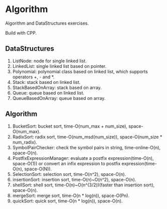 # Algorithm


Algorithm and DataStructures exercises.

Build with CPP.


## DataStructures

1. ListNode: node for single linked list.  
2. LinkedList: single linked list based on pointer.  
3. Polynomial: polynomial class based on linked list, which supports operators +, - and *.  
4. Stack: stack based on linked list.  
5. StackBasedOnArray: stack based on array.
6. Queue: queue based on linked list.  
7. QueueBasedOnArray: queue based on array.   

## Algorithm

1. BucketSort: bucket sort, time-O(num_max + num_size), space-O(num_max).  
2. RadixSort: radix sort, time-O(num_msd(num_size)), space-O(num_size * num_radix).  
3. SymbolPairChecker: check the symbol pairs in string, time-online-O(n), space-O(n).  
4. PostfixExpressionManager: evaluate a postfix expression(time-O(n), space-O(1)) or convert an infix expression to postfix expression(time-O(n), space-O(N)).  
5. SelectionSort: selection sort, time-O(n^2), space-O(n).  
6. insertionSort: insertion sort, time-O(n)~O(n^2), space-O(n). 
7. shellSort: shell sort, time-O(n)~O(n^(3/2))(faster than insertion sort), space-O(n). 
8. mergeSort: merge sort, time-O(n * log(n)), space-O(Pn). 
9. quickSort: quick sort, time-O(n * log(n)), space-O(n). 